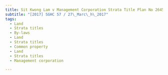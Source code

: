 ```yaml
---
title: Sit Kwong Lam v Management Corporation Strata Title Plan No 2645 
subtitle: "[2017] SGHC 57 / 27\_Marc\_h\_2017"
tags:
  - Land
  - Strata titles
  - By-laws
  - Land
  - Strata titles
  - Common property
  - Land
  - Strata titles
  - Management corporation

---
```


